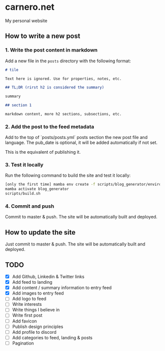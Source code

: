 # carnero.net

My personal website

## How to write a new post

### 1. Write the post content in markdown

Add a new file in the `posts` directory with the following format:

```markdown
# tile

Text here is ignored. Use for properties, notes, etc.

## TL;DR (rirst h2 is considered the summary)

summary

## section 1

markdown content, more h2 sections, subsections, etc.
```

### 2. Add the post to the feed metadata

Add to the top of ´posts/posts.yml´ posts section the new post file and language. The pub_date is optional, it will be added automatically if not set.

This is the equivalent of publishing it.

### 3. Test it locally

Run the following command to build the site and test it locally:

```bash
[only the first time] mamba env create -f scripts/blog_generator/environment.yml
mamba activate blog_generator
scripts/build.sh
```

### 4. Commit and push

Commit to master & push. The site will be automatically built and deployed.

## How to update the site

Just commit to master & push. The site will be automatically built and deployed.

## TODO

- [x] Add Github, Linkedin & Twitter links
- [x] Add feed to landing
- [x] Add content / summary information to entry feed
- [x] Add images to entry feed
- [ ] Add logo to feed
- [ ] Write interests
- [ ] Write things I believe in
- [ ] Write first post
- [ ] Add favicon
- [ ] Publish design principles
- [ ] Add profile to discord
- [ ] Add categories to feed, landing & posts
- [ ] Pagination